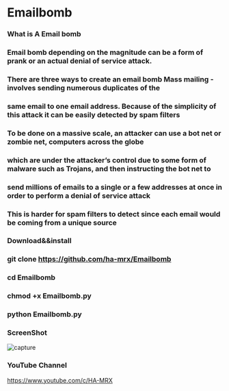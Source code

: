 # Emailbomb


### What is A Email bomb


### Email bomb depending on the magnitude can be a form of prank or an actual denial of service attack.
### There are three ways to create an email bomb Mass mailing - involves sending numerous duplicates of the 
### same email to one email address. Because of the simplicity of this attack it can be easily detected by spam filters
### To be done on a massive scale, an attacker can use a bot net or zombie net, computers across the globe
### which are under the attacker’s control due to some form of malware such as Trojans, and then instructing the bot net to
### send millions of emails to a single or a few addresses at once in order to perform a denial of service attack
### This is harder for spam filters to detect since each email would be coming from a unique source

### Download&&install

### git clone https://github.com/ha-mrx/Emailbomb

### cd Emailbomb

### chmod +x Emailbomb.py

### python Emailbomb.py


### ScreenShot


![capture](https://user-images.githubusercontent.com/33704360/37691443-29be80c2-2cc3-11e8-87d2-db8de9bcf00d.PNG)


### YouTube Channel

https://www.youtube.com/c/HA-MRX
